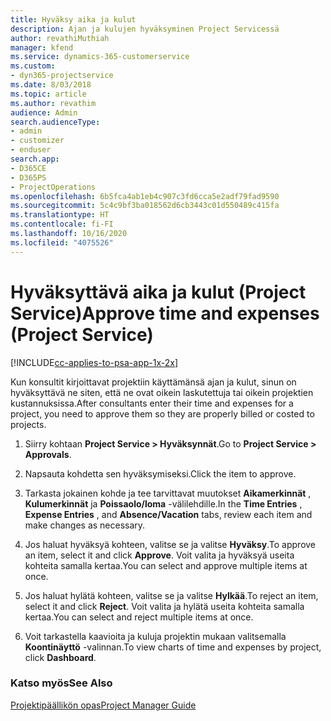 ```yaml
---
title: Hyväksy aika ja kulut
description: Ajan ja kulujen hyväksyminen Project Servicessä
author: revathiMuthiah
manager: kfend
ms.service: dynamics-365-customerservice
ms.custom:
- dyn365-projectservice
ms.date: 8/03/2018
ms.topic: article
ms.author: revathim
audience: Admin
search.audienceType:
- admin
- customizer
- enduser
search.app:
- D365CE
- D365PS
- ProjectOperations
ms.openlocfilehash: 6b5fca4ab1eb4c907c3fd6cca5e2adf79fad9590
ms.sourcegitcommit: 5c4c9bf3ba018562d6cb3443c01d550489c415fa
ms.translationtype: HT
ms.contentlocale: fi-FI
ms.lasthandoff: 10/16/2020
ms.locfileid: "4075526"
---
```

# <a name="approve-time-and-expenses-project-service"></a><span data-ttu-id="56eac-103">Hyväksyttävä aika ja kulut (Project Service)</span><span class="sxs-lookup"><span data-stu-id="56eac-103">Approve time and expenses (Project Service)</span></span>

[!INCLUDE[cc-applies-to-psa-app-1x-2x](../includes/cc-applies-to-psa-app-1x-2x.md)]

<span data-ttu-id="56eac-104">Kun konsultit kirjoittavat projektiin käyttämänsä ajan ja kulut, sinun on hyväksyttävä ne siten, että ne ovat oikein laskutettuja tai oikein projektien kustannuksissa.</span><span class="sxs-lookup"><span data-stu-id="56eac-104">After consultants enter their time and expenses for a project, you need to approve them so they are properly billed or costed to projects.</span></span>  
  
1.  <span data-ttu-id="56eac-105">Siirry kohtaan **Project Service > Hyväksynnät**.</span><span class="sxs-lookup"><span data-stu-id="56eac-105">Go to **Project Service > Approvals**.</span></span>  
  
2.  <span data-ttu-id="56eac-106">Napsauta kohdetta sen hyväksymiseksi.</span><span class="sxs-lookup"><span data-stu-id="56eac-106">Click the item to approve.</span></span>  
  
3.  <span data-ttu-id="56eac-107">Tarkasta jokainen kohde ja tee tarvittavat muutokset **Aikamerkinnät** , **Kulumerkinnät** ja **Poissaolo/loma** -välilehdille.</span><span class="sxs-lookup"><span data-stu-id="56eac-107">In the **Time Entries** , **Expense Entries** , and **Absence/Vacation** tabs, review each item and make changes as necessary.</span></span>  
  
4.  <span data-ttu-id="56eac-108">Jos haluat hyväksyä kohteen, valitse se ja valitse **Hyväksy**.</span><span class="sxs-lookup"><span data-stu-id="56eac-108">To approve an item, select it and click **Approve**.</span></span> <span data-ttu-id="56eac-109">Voit valita ja hyväksyä useita kohteita samalla kertaa.</span><span class="sxs-lookup"><span data-stu-id="56eac-109">You can select and approve multiple items at once.</span></span>  
  
5.  <span data-ttu-id="56eac-110">Jos haluat hylätä kohteen, valitse se ja valitse **Hylkää**.</span><span class="sxs-lookup"><span data-stu-id="56eac-110">To reject an item, select it and click **Reject**.</span></span> <span data-ttu-id="56eac-111">Voit valita ja hylätä useita kohteita samalla kertaa.</span><span class="sxs-lookup"><span data-stu-id="56eac-111">You can select and reject multiple items at once.</span></span>  
  
6.  <span data-ttu-id="56eac-112">Voit tarkastella kaavioita ja kuluja projektin mukaan valitsemalla **Koontinäyttö** -valinnan.</span><span class="sxs-lookup"><span data-stu-id="56eac-112">To view charts of time and expenses by project, click **Dashboard**.</span></span>  
  
### <a name="see-also"></a><span data-ttu-id="56eac-113">Katso myös</span><span class="sxs-lookup"><span data-stu-id="56eac-113">See Also</span></span>  
 [<span data-ttu-id="56eac-114">Projektipäällikön opas</span><span class="sxs-lookup"><span data-stu-id="56eac-114">Project Manager Guide</span></span>](../psa/project-manager-guide.md)
